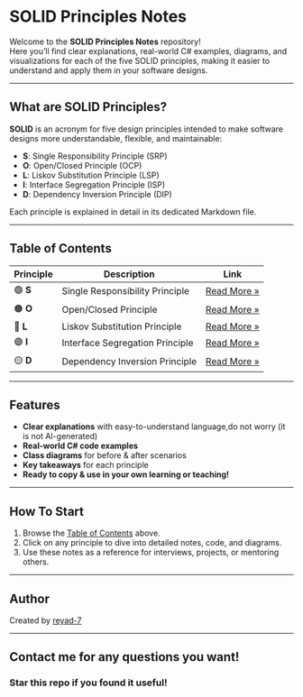 #  SOLID Principles Notes

Welcome to the **SOLID Principles Notes** repository!  
Here you’ll find clear explanations, real-world C# examples, diagrams, and visualizations for each of the five SOLID principles, making it easier to understand and apply them in your software designs.

---

##  What are SOLID Principles?

**SOLID** is an acronym for five design principles intended to make software designs more understandable, flexible, and maintainable:

- **S**: Single Responsibility Principle (SRP)
- **O**: Open/Closed Principle (OCP)
- **L**: Liskov Substitution Principle (LSP)
- **I**: Interface Segregation Principle (ISP)
- **D**: Dependency Inversion Principle (DIP)

Each principle is explained in detail in its dedicated Markdown file.

---

##  Table of Contents

| Principle | Description | Link |
|-----------|-------------|------|
| 🟢 **S** | Single Responsibility Principle | [Read More »](S.md) |
| 🟠 **O** | Open/Closed Principle           | [Read More »](O.md) |
| 🔵 **L** | Liskov Substitution Principle   | [Read More »](L.md) |
| 🟣 **I** | Interface Segregation Principle | [Read More »](I.md) |
| 🟡 **D** | Dependency Inversion Principle  | [Read More »](D.md) |

---

##  Features

- **Clear explanations** with easy-to-understand language,do not worry (it is not AI-generated)
- **Real-world C# code examples**
- **Class diagrams** for before & after scenarios
- **Key takeaways** for each principle
- **Ready to copy & use in your own learning or teaching!**

---

## How To Start

1. Browse the [Table of Contents](#table-of-contents) above.
2. Click on any principle to dive into detailed notes, code, and diagrams.
3. Use these notes as a reference for interviews, projects, or mentoring others.

---

##  Author

Created by [reyad-7](https://github.com/reyad-7)

---
## Contact me for any questions you want!
### Star this repo if you found it useful!


